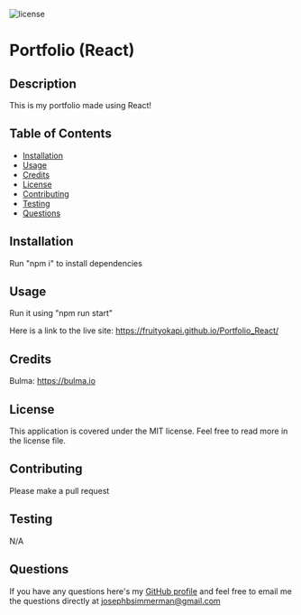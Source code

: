 ![license](https://img.shields.io/static/v1?label=license&message=MIT&color=blueviolet)

# Portfolio (React)

## Description
This is my portfolio made using React!

## Table of Contents

- [Installation](#installation)
- [Usage](#usage)
- [Credits](#credits)
- [License](#license)
- [Contributing](#contributing)
- [Testing](#testing)
- [Questions](#questions)

## Installation

Run "npm i" to install dependencies

## Usage

Run it using "npm run start"

Here is a link to the live site: https://fruityokapi.github.io/Portfolio_React/

<!-- Here is a slot to put in screenshots -->




## Credits 

Bulma: https://bulma.io

## License

This application is covered under the MIT license. Feel free to read more in the license file.

## Contributing

Please make a pull request

## Testing

N/A 

## Questions

If you have any questions here's my [GitHub profile](https://github.com/FruityOkapi) and feel free to email me the questions directly at josephbsimmerman@gmail.com